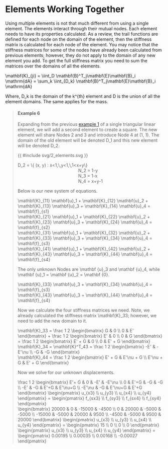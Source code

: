 # Elements Working Together

Using multiple elements is not that much different from using a single element.  The elements interact through their mutual nodes. Each element needs to have its properties calculated.  As a review, the trail functions are defined for each node on the domain of the element, then the stiffness matrix is calculated for each node of the element.  You may notice that the stiffness matrices for some of the nodes have already been calculated from previous elements; however, they do not apply to the domain of any new element you add.  To get the full stiffness matrix you need to sum the matrices over the domains of all the elements.

<la-tex display="block">
  \mathbf{K}_{ji} =
  \iint_D \mathbf{B}^T_j\mathbf{E}\mathbf{B}_i \mathrm{dA} =
  \sum_k \iint_{D_k} \mathbf{B}^T_j\mathbf{E}\mathbf{B}_i \mathrm{dA}
</la-tex>

Where, <la-tex>D_k</la-tex> is the domain of the <la-tex>k^{th}</la-tex> element and <la-tex>D</la-tex> is the union of all the element domains.  The same applies for the mass.

<blockquote>

#### Example 6

Expanding from the previous [example 1](basic_finite_element.md#example-1) of a single triangular linear element, we will add a second element to create a square.  The new element will share Nodes 2 and 3 and introduce Node 4 at (1, 1).  The domain of the old element will be denoted <la-tex>D_1</la-tex> and this new element will be denoted <la-tex>D_2</la-tex>.

{{ #include svg/2_elements.svg }}

<la-tex display="block">
  D_2 = \{ (x, y) : x&lt;1,\,y&lt;1,\,1&lt;x+y\}
</la-tex>

<div style="max-width: fit-content; margin: auto;">
  <la-tex>N_2 = 1-y</la-tex><br>
  <la-tex>N_3 = 1-x</la-tex><br>
  <la-tex>N_4 = x+y-1</la-tex>
</div>

Below is our new system of equations.

<la-tex display="block">
  \mathbf{K}_{11} \mathbf{u}_1 +
  \mathbf{K}_{12} \mathbf{u}_2 +
  \mathbf{K}_{13} \mathbf{u}_3 +
  \mathbf{K}_{14} \mathbf{u}_4 =
  \mathbf{f}_{s1}
</la-tex>
<br>
<la-tex display="block">
  \mathbf{K}_{21} \mathbf{u}_1 +
  \mathbf{K}_{22} \mathbf{u}_2 +
  \mathbf{K}_{23} \mathbf{u}_3 +
  \mathbf{K}_{24} \mathbf{u}_4 =
  \mathbf{f}_{s2}
</la-tex>
<br>
<la-tex display="block">
  \mathbf{K}_{31} \mathbf{u}_1 +
  \mathbf{K}_{32} \mathbf{u}_2 +
  \mathbf{K}_{33} \mathbf{u}_3 +
  \mathbf{K}_{34} \mathbf{u}_4 =
  \mathbf{f}_{s3}
</la-tex>
<br>
<la-tex display="block">
  \mathbf{K}_{41} \mathbf{u}_1 +
  \mathbf{K}_{42} \mathbf{u}_2 +
  \mathbf{K}_{43} \mathbf{u}_3 +
  \mathbf{K}_{44} \mathbf{u}_4 =
  \mathbf{f}_{s4}
</la-tex>

The only unknown Nodes are <la-tex>\mathbf {u}_3</la-tex> and <la-tex>\mathbf {u}_4</la-tex>, while <la-tex>\mathbf {u}_1 = \mathbf {u}_2 = \mathbf {0}</la-tex>.

<la-tex display="block">
  \mathbf{K}_{33} \mathbf{u}_3 +
  \mathbf{K}_{34} \mathbf{u}_4 =
  \mathbf{f}_{s3}
</la-tex>
<br>
<la-tex display="block">
  \mathbf{K}_{43} \mathbf{u}_3 +
  \mathbf{K}_{44} \mathbf{u}_4 =
  \mathbf{f}_{s4}
</la-tex>

Now we calculate the four stiffness matrices we need.  Note, we already calculated the stiffness matrix <la-tex>\mathbf{K}_33</la-tex>; however, we need to add the new domain to it.

<la-tex display="block">
  \mathbf{K}_33 =
  \frac 1 2
  \begin{bmatrix}
    G & 0 \\
    0 & E'
  \end{bmatrix} +
  \frac 1 2
  \begin{bmatrix}
    E' & 0 \\
    0  & G
  \end{bmatrix} =
  \frac 1 2
  \begin{bmatrix}
    E' + G & 0 \\
    0 & E' + G
  \end{bmatrix}
</la-tex>
<br>
<la-tex display="block">
  \mathbf{K}_34 =
  \mathbf{K}^T_43 =
  \frac 1 2
  \begin{bmatrix}
    -E' &  -E'\nu \\
    -G  &  -G
  \end{bmatrix}
</la-tex>
<br>
<la-tex display="block">
  \mathbf{K}_44 =
  \frac 1 2
  \begin{bmatrix}
    E' + G & E'\nu + G \\
    E'\nu + G & E' + G
  \end{bmatrix}
</la-tex>

Now we solve for our unknown displacements.

<la-tex display="block">
  \frac 1 2
  \begin{bmatrix}
    E'+ G  & 0    & -E'     & -E'\nu \\
    0      & E'+G & -G      & -G \\
    -E'    & -G   & E'+G    & E'\nu+G \\
    -E'\nu & -G   & E'\nu+G & E'+G
  \end{bmatrix}
  \begin{pmatrix}
    u_{x3} \\
    u_{y3} \\
    u_{x4} \\
    u_{y4}
  \end{pmatrix} =
  \begin{pmatrix}
    f_{sx3} \\
    f_{sy3} \\
    f_{sx4} \\
    f_{sy4}
  \end{pmatrix}
</la-tex>
<br>
<la-tex display="block">
  \begin{bmatrix}
    20000 &     0 & -15000 & -4500 \\
        0 & 20000 &  -5000 & -5000 \\
   -15000 & -5000 &  20000 &  9500 \\
    -4500 & -5000 &   9500 & 20000
  \end{bmatrix}
  \begin{pmatrix}
    u_{x3} \\
    u_{y3} \\
    u_{x4} \\
    u_{y4}
  \end{pmatrix} =
  \begin{pmatrix}
    15 \\
    0 \\
    0 \\
    0
  \end{pmatrix}
</la-tex>
<br>
<la-tex display="block">
  \begin{pmatrix}
    u_{x3} \\
    u_{y3} \\
    u_{x4} \\
    u_{y4}
  \end{pmatrix} =
  \begin{pmatrix}
     0.00195 \\
     0.00035 \\
     0.00168 \\
    -0.00027
  \end{pmatrix}
</la-tex>
<br>

</blockquote>
